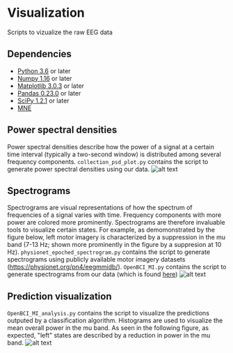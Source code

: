 # Visualization
Scripts to vizualize the raw EEG data

## Dependencies
* [Python 3.6](https://www.python.org/download/releases/2.7/) or later
* [Numpy 1.16](http://www.numpy.org/) or later
* [Matplotlib 3.0.3](https://matplotlib.org/) or later
* [Pandas 0.23.0](https://pandas.pydata.org) or later
* [SciPy 1.2.1](https://www.scipy.org/) or later
* [MNE](https://martinos.org/mne/stable/documentation.html)

## Power spectral densities
Power spectral densities describe how the power of a signal at a certain time interval (typically a two-second window) is distributed among several frequency components. `collection_psd_plot.py` contains the script to generate power spectral densities using our data.
![alt text](https://github.com/NTX-McGill/NeuroTechX-McGill-2019/blob/master/offline/visualization/psd_whitebg.png)

## Spectrograms
Spectrograms are visual representations of how the spectrum of frequencies of a signal varies with time. Frequency components with more power are colored more prominently. Spectrograms are therefore invaluable tools to visualize certain states. For example, as demomonstrated by the figure below, left motor imagery is characterized by a suppression in the mu band (7-13 Hz; shown more prominently in the figure by a suppresion at 10 Hz). `physionet_epoched_spectrogram.py` contains the script to generate spectrograms using publicly available motor imagery datasets (https://physionet.org/pn4/eegmmidb/). `OpenBCI_MI.py` contains the script to generate spectrograms from our data (which is found [here](https://github.com/NTX-McGill/NeuroTechX-McGill-2019/tree/master/offline/data))
![alt text](https://github.com/NTX-McGill/NeuroTechX-McGill-2019/blob/master/offline/visualization/average_spectrogram_rest_vs_left.png)


## Prediction visualization
`OpenBCI_MI_analysis.py` contains the script to visualize the predictions outputed by a classification algorithm. Histograms are used to visualize the mean overall power in the mu band. As seen in the following figure, as expected, "left" states are described by a reduction in power in the mu band. 
![alt text](https://github.com/NTX-McGill/NeuroTechX-McGill-2019/blob/master/offline/visualization/histogram_march_4_trial_5.png)

